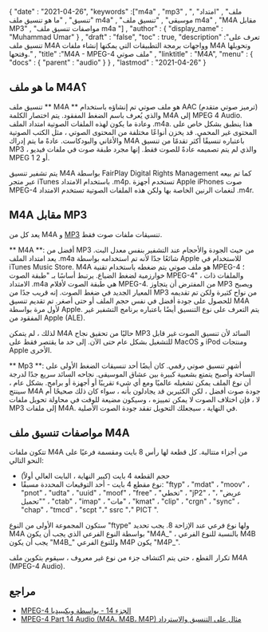 {
  "date" : "2021-04-26",
  "keywords" :["m4a" , "mp3" , "ملف" , "امتداد" , "تنسيق" , "ما هو تنسيق ملف m4a" , "موسيقى" , "تنسيق ملف m4a" , "M4A مقابل MP3" , "مواصفات تنسيق ملف m4a "] ,
  "author" : {
    "display_name" : "Muhammad Umar"
} ,
  "draft" : "false",
  "toc" : true,
  "description" :"تعرف على تنسيق ملف M4A وواجهات برمجة التطبيقات التي يمكنها إنشاء ملفات M4A وتحويلها وفتحها." ,
  "title" :"M4A - MPEG-4 ملف صوتي" ,
  "linktitle" : "M4A",
  "menu" : {
    "docs" : {
      "parent" : "audio"
}
} ,
  "lastmod" : "2021-04-26"
}

## ما هو ملف M4A؟

تنسيق ملف ** M4A ** هو ملف صوتي تم إنشاؤه باستخدام AAC (ترميز صوتي متقدم) والذي يُعرف باسم الضغط المفقود. يتم اختصار الكلمة M4A إلى MPEG 4 Audio. وعادة ما يكون لهذه الملفات الصوتية امتداد الملف .m4a. هذا ينطبق بشكل خاص على المحتوى غير المحمي. قد يخزن أنواعًا مختلفة من المحتوى الصوتي ، مثل الكتب الصوتية والأغاني والبودكاست. عادةً ما يتم إدراك M4A باعتباره تنسيقًا أكثر تقدمًا من تنسيق MP3 ، والذي لم يتم تصميمه عادةً للصوت فقط. إنها مجرد طبقة صوت في ملفات فيديو MPEG 1 أو 2.

يتم تشفير تنسيق M4A بواسطة FairPlay Digital Rights Management كما تم بيعه عبر متجر iTunes باستخدام الامتداد .m4p. تستخدم أجهزة Apple iPhones صوت MPEG-4 لنغمات الرنين الخاصة بها ولكن هذه الملفات الصوتية تستخدم الامتداد .m4r.


## M4A مقابل MP3

يعد كل من M4A و [MP3](https://docs.fileformat.com/audio/mp3/) تنسيقات ملفات صوت فقط.

** M4A **: أفضل من MP3 من حيث الجودة والأحجام عند التشفير بنفس معدل البت. يعد امتداد الملف .m4a شائعًا جدًا لأنه تم استخدامه بواسطة Apple للاستخدام في iTunes Music Store. M4A هو ملف صوتي يتم ضغطه باستخدام تقنية MPEG-4 ؛ خوارزمية لضغط الضياع. يرتبط أساسًا بـ "طبقة الصوت MPEG-4" ، والملفات ذات الامتداد .m4a هي طبقة الصوت لأفلام MPEG-4. من المفترض أن يتجاوز MP3 ويصبح المعيار الجديد في ضغط الصوت. إنه قريب جدًا من MP3 من نواح كثيرة ولكن تم تقديمه للحصول على جودة أفضل في نفس حجم الملف أو حتى أصغر. تم تقديم تنسيق M4A لأول مرة بواسطة Apple. يتم التعرف على نوع التنسيق أيضًا باعتباره برنامج التشفير غير المفقود من Apple (ALE).

لذلك ، لم يتمكن M4A حاليًا من تحقيق نجاح MP3 السائد لأن تنسيق الصوت غير قابل للتشغيل بشكل عام حتى الآن. إلى حد ما يقتصر فقط على MacOS و iPod ومنتجات Apple الأخرى.

** Mp3 **: أشهر تنسيق صوتي رقمي. كان أيضًا أحد تنسيقات الضغط الأولى على الساحة وأصبح يتمتع بشعبية كبيرة بين عشاق الموسيقى. نجاحه السائد سريع جدًا لدرجة أن نوع الملف يمكن تشغيله عالميًا ومع أي شيء تقريبًا أو أجهزة أو برامج. بشكل عام ، سينتج M4A جودة صوت أفضل ، لكن الكثيرين قد يجادلون بأنه ، سواء كان ذلك صحيحًا أم لا ، فإن اختلاف الصوت لا يمكن تمييزه ، وسيكون مضيعة للوقت في محاولة تحويل ملفات MP3 إلى ملفات M4A. في النهاية ، سيجعلك التحويل تفقد جودة الصوت الأصلية.

## مواصفات تنسيق ملف M4A

تتكون ملفات M4A من أجزاء متتالية. كل قطعة لها رأس 8 بايت ومقسمة فرعيًا على النحو التالي:
- حجم القطعة 4 بايت (كبير النهاية ، البايت العالي أولاً)
- نوع مقطع 4 بايت - أحد التوقيعات المحددة مسبقًا: "ftyp" ، "mdat" ، "moov" ، "pnot" ، "udta" ، "uuid" ، "moof" ، "free" ، "تخطي" ، "jP2" ، "عريض" ، "تحميل" ، "ctab" ، "imap" ، "مات" ، "kmat" ، "clip" ، "crgn" ، "sync" ، "chap" ، "tmcd" ، "scpt "،" ssrc "،" PICT ".

ستكون المجموعة الأولى من النوع "ftype" ولها نوع فرعي عند الإزاحة 8. يجب تحديد M4A بواسطة النوع الفرعي الذي يجب أن يكون "M4A_" ، بالنسبة للنوع الفرعي M4B يجب أن يكون "M4B_" وللنوع الفرعي M4P يكون "M4P_".

تكرار القطع ، حتى يتم اكتشاف جزء من نوع غير معروف ، سيقوم بتكوين ملف M4A (MPEG-4 Audio).

## مراجع ##

* [MPEG-4 الجزء 14 - بواسطة ويكيبيديا](https://en.wikipedia.org/wiki/MPEG-4_Part_14)
* [MPEG-4 Part 14 Audio (M4A، M4B، M4P) مثال على التنسيق والاسترداد](https://www.file-recovery.com/m4a-signature-format.htm)

